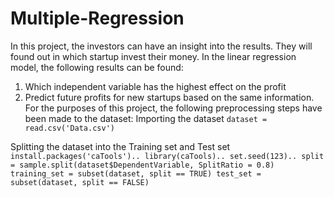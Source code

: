 # Multiple-Regression
In this project, the investors can have an insight into the results. They will found out in which startup invest their money.
In the linear regression model, the following results can be found:
1. Which independent variable has the highest effect on the profit
2. Predict future profits for new startups based on the same information.
For the purposes of this project, the following preprocessing steps have been made to the dataset:
Importing the dataset
`dataset = read.csv('Data.csv')`

Splitting the dataset into the Training set and Test set
`install.packages('caTools')..
library(caTools)..
set.seed(123)..
split = sample.split(dataset$DependentVariable, SplitRatio = 0.8)
training_set = subset(dataset, split == TRUE)
test_set = subset(dataset, split == FALSE)`
